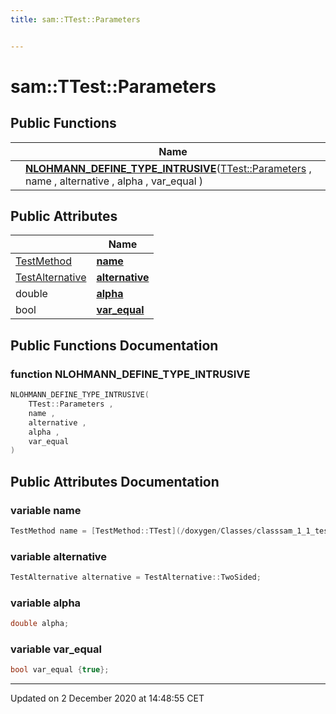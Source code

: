```yaml
---
title: sam::TTest::Parameters


---
```


# sam::TTest::Parameters



















## Public Functions

|                | Name           |
| -------------- | -------------- |
|  | **[NLOHMANN_DEFINE_TYPE_INTRUSIVE](/doxygen/Classes/structsam_1_1_t_test_1_1_parameters/#function-nlohmann_define_type_intrusive)**([TTest::Parameters](/doxygen/Classes/structsam_1_1_t_test_1_1_parameters/) , name , alternative , alpha , var_equal )  |


## Public Attributes

|                | Name           |
| -------------- | -------------- |
| [TestMethod](/doxygen/Classes/classsam_1_1_test_strategy/#enum-testmethod) | **[name](/doxygen/Classes/structsam_1_1_t_test_1_1_parameters/#variable-name)**  |
| [TestAlternative](/doxygen/Classes/classsam_1_1_test_strategy/#enum-testalternative) | **[alternative](/doxygen/Classes/structsam_1_1_t_test_1_1_parameters/#variable-alternative)**  |
| double | **[alpha](/doxygen/Classes/structsam_1_1_t_test_1_1_parameters/#variable-alpha)**  |
| bool | **[var_equal](/doxygen/Classes/structsam_1_1_t_test_1_1_parameters/#variable-var_equal)**  |














## Public Functions Documentation

### function NLOHMANN_DEFINE_TYPE_INTRUSIVE

```cpp
NLOHMANN_DEFINE_TYPE_INTRUSIVE(
    TTest::Parameters ,
    name ,
    alternative ,
    alpha ,
    var_equal 
)
```































## Public Attributes Documentation

### variable name

```cpp
TestMethod name = [TestMethod::TTest](/doxygen/Classes/classsam_1_1_test_strategy/#enumvalue-ttest);
```





























### variable alternative

```cpp
TestAlternative alternative = TestAlternative::TwoSided;
```





























### variable alpha

```cpp
double alpha;
```





























### variable var_equal

```cpp
bool var_equal {true};
```

































-------------------------------

Updated on  2 December 2020 at 14:48:55 CET